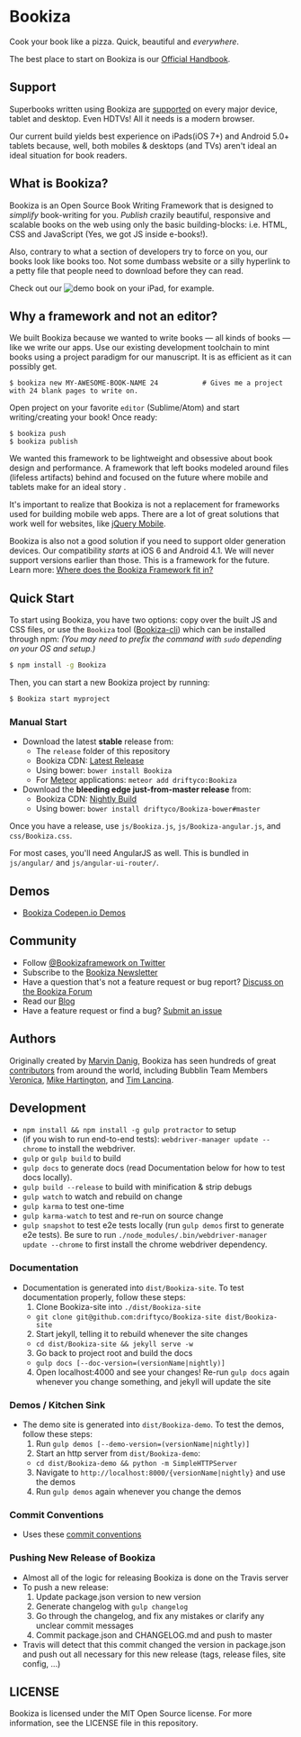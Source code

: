# Bookiza

Cook your book like a pizza. Quick, beautiful and *everywhere*. 

The best place to start on Bookiza is our [Official Handbook](https://bubbl.in/cover/official-handbook-by-marvin-danig).


## Support
Superbooks written using Bookiza are [supported](https://bubbl.in/support) on every major device, tablet and desktop. Even HDTVs! All it needs is a modern browser.

Our current build yields best experience on iPads(iOS 7+) and Android 5.0+ tablets because, well, both mobiles & desktops (and TVs) aren't ideal an ideal situation for book readers.

## What is Bookiza?

Bookiza is an Open Source Book Writing Framework that is designed to *simplify* book-writing for you. *Publish* crazily beautiful, responsive and scalable books on the web using only the basic building-blocks: i.e. HTML, CSS and JavaScript (Yes, we got JS inside e-books!). 

Also, contrary to what a section of developers try to force on you, our books look like books too. Not some dumbass website or a silly hyperlink to a petty file that people need to download before they can read.

Check out our ![demo book](http://bubbl.in/cover/the-solar-system-by-marvin-danig) on your iPad, for example.

## Why a framework and not an editor?
We built Bookiza because we wanted to write books — all kinds of books — like we write our apps. Use our existing development toolchain to mint books using a project paradigm for our manuscript. It is as efficient as it can possibly get. 

```
$ bookiza new MY-AWESOME-BOOK-NAME 24           # Gives me a project with 24 blank pages to write on.
```

Open project on your favorite `editor` (Sublime/Atom) and start writing/creating your book! Once ready:

```
$ bookiza push
$ bookiza publish
```
We wanted this framework to be lightweight and obsessive about book design and performance. A framework that left books modeled around files (lifeless artifacts) behind and focused on the future where mobile and tablets make for an ideal story .

It's important to realize that Bookiza is not a replacement for frameworks used for building mobile web apps. There are a lot
of great solutions that work well for websites, like [jQuery Mobile](http://jquerymobile.com/).

Bookiza is also not a good solution if you need to support older generation devices. Our compatibility *starts* at iOS 6 and Android 4.1. We will never support versions earlier than those. This is a framework for the future. Learn more: [Where does the Bookiza Framework fit in?](http://Bookizaframework.com/blog/where-does-the-Bookiza-framework-fit-in/)

## Quick Start

To start using Bookiza, you have two options: copy over the built JS and CSS files, or
use the `Bookiza` tool ([Bookiza-cli](https://github.com/driftyco/Bookiza-cli)) which can be installed through npm: _(You may need to prefix the command with `sudo` depending on your OS and setup.)_

```bash
$ npm install -g Bookiza
```

Then, you can start a new Bookiza project by running:

```bash
$ Bookiza start myproject
```

### Manual Start

- Download the latest **stable** release from:
  * The `release` folder of this repository
  * Bookiza CDN: [Latest Release](http://code.Bookizaframework.com/)
  * Using bower: `bower install Bookiza`
  * For [Meteor](https://www.meteor.com/) applications: `meteor add driftyco:Bookiza` 
- Download the **bleeding edge just-from-master release** from:
  * Bookiza CDN: [Nightly Build](http://code.Bookizaframework.com/#nightly)
  * Using bower: `bower install driftyco/Bookiza-bower#master`

Once you have a release, use `js/Bookiza.js`, `js/Bookiza-angular.js`, and `css/Bookiza.css`.

For most cases, you'll need AngularJS as well.  This is bundled in `js/angular/` and `js/angular-ui-router/`.


## Demos

 - [Bookiza Codepen.io Demos](http://codepen.io/Bookiza/public-list)


## Community

* Follow [@Bookizaframework on Twitter](https://twitter.com/Bookizaframework)
* Subscribe to the [Bookiza Newsletter](http://Bookizaframework.com/subscribe/)
* Have a question that's not a feature request or bug report? [Discuss on the Bookiza Forum](http://forum.Bookizaframework.com/)
* Read our [Blog](http://Bookizaframework.com/blog/)
* Have a feature request or find a bug? [Submit an issue](http://Bookizaframework.com/submit-issue/)


## Authors

Originally created by [Marvin Danig](http://twitter.com/marvindanig), Bookiza has seen hundreds of great [contributors](https://github.com/bookiza/bookiza/graphs/contributors) from around the world, including Bubblin Team Members [Veronica](http://bubbl.in/veronica), [Mike Hartington](http://twitter.com/mhartington), and [Tim Lancina](http://twitter.com/dopernicus).

## Development

* `npm install && npm install -g gulp protractor` to setup
* (if you wish to run end-to-end tests): `webdriver-manager update --chrome` to install the webdriver.
* `gulp` or `gulp build` to build
* `gulp docs` to generate docs (read Documentation below for how to test docs locally).
* `gulp build --release` to build with minification & strip debugs
* `gulp watch` to watch and rebuild on change
* `gulp karma` to test one-time
* `gulp karma-watch` to test and re-run on source change
* `gulp snapshot` to test e2e tests locally (run `gulp demos` first to generate e2e tests). Be sure to run `./node_modules/.bin/webdriver-manager update --chrome` to first install the chrome webdriver dependency.

### Documentation

* Documentation is generated into `dist/Bookiza-site`.  To test documentation properly, follow these steps:
  1. Clone Bookiza-site into `./dist/Bookiza-site`
    - `git clone git@github.com:driftyco/Bookiza-site dist/Bookiza-site`
  2. Start jekyll, telling it to rebuild whenever the site changes
    - `cd dist/Bookiza-site && jekyll serve -w`
  3. Go back to project root and build the docs
    - `gulp docs [--doc-version=(versionName|nightly)]`
  4. Open localhost:4000 and see your changes! Re-run `gulp docs` again whenever you change something, and jekyll will update the site

### Demos / Kitchen Sink

* The demo site is generated into `dist/Bookiza-demo`. To test the demos, follow these steps:
  1. Run `gulp demos [--demo-version=(versionName|nightly)]`
  2. Start an http server from `dist/Bookiza-demo`:
    - `cd dist/Bookiza-demo && python -m SimpleHTTPServer`
  3. Navigate to `http://localhost:8000/{versionName|nightly}` and use the demos
  4. Run `gulp demos` again whenever you change the demos

### Commit Conventions

* Uses these [commit conventions](http://github.com/ajoslin/conventional-changelog)

### Pushing New Release of Bookiza

- Almost all of the logic for releasing Bookiza is done on the Travis server
- To push a new release:
  1. Update package.json version to new version
  2. Generate changelog with `gulp changelog`
  3. Go through the changelog, and fix any mistakes or clarify any unclear commit messages
  4. Commit package.json and CHANGELOG.md and push to master
- Travis will detect that this commit changed the version in package.json and push out all necessary for this new release (tags, release files, site config, ...)

## LICENSE

Bookiza is licensed under the MIT Open Source license. For more information, see the LICENSE file in this repository.